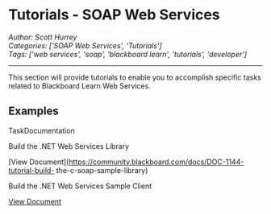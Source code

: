 # Tutorials - SOAP Web Services
*Author: Scott Hurrey*  
*Categories: ['SOAP Web Services', 'Tutorials']*  
*Tags: ['web services', 'soap', 'blackboard learn', 'tutorials', 'developer']*  
<hr />
This section will provide tutorials to enable you to accomplish specific tasks
related to Blackboard Learn Web Services.

## Examples

TaskDocumentation

Build the .NET Web Services Library

[View Document](https://community.blackboard.com/docs/DOC-1144-tutorial-build-
the-c-soap-sample-library)

Build the .NET Web Services Sample Client

[View Document](https://community.blackboard.com/docs/DOC-1145)

